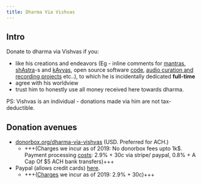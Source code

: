 ```yaml
---
title: Dharma Via Vishvas
---
```


## Intro
Donate to dharma via Vishvas if you:

- like his creations and endeavors (Eg - inline comments for [mantras](https://vvasuki.github.io/saMskAra/mantra/soma/paravastu-saama/AdIShAdiyyam/), [shAstra](https://vvasuki.github.io/saMskAra/kalpa/sUtra/Apastamba/pramANAni/dharma-sUtra/pAtra/Ashrama/samAvRtta/)-s and [kAvyas](https://vvasuki.github.io/kAvya/TIkA/champU/nIti/panchatantra/mitrabheda/00-vardhamAnakathA/), open source software [code](https://github.com/sanskrit-coders/), [audio curation and recording projects](https://sanskrit.github.io/projects/) etc..), to which he is incidentally dedicated **full-time**
- agree with his worldview
- trust him to honestly use all money received here towards dharma.

PS: Vishvas is an individual - donations made via him are not tax-deductible.

## Donation avenues
- [donorbox.org/dharma-via-vishvas](https://donorbox.org/dharma-via-vishvas) (USD. Preferred for ACH.)
  - +++(Charges we incur as of 2019:  No donorbox fees upto 1k$. Payment processing [costs](https://donorbox.org/pricing): 2.9% + 30c via stripe/ paypal, 0.8% + A Cap Of $5 ACH bank transfers)+++
- Paypal (allows credit cards) [here](https://www.paypal.com/cgi-bin/webscr?cmd=_donations&business=LX6ZHMR989AJU&item_name=dharma+via+vishvas&currency_code=USD&source=url).
  - +++([Charges](https://www.paypal.com/us/webapps/mpp/fundraising) we incur as of 2019: 2.9% + 30c)+++

